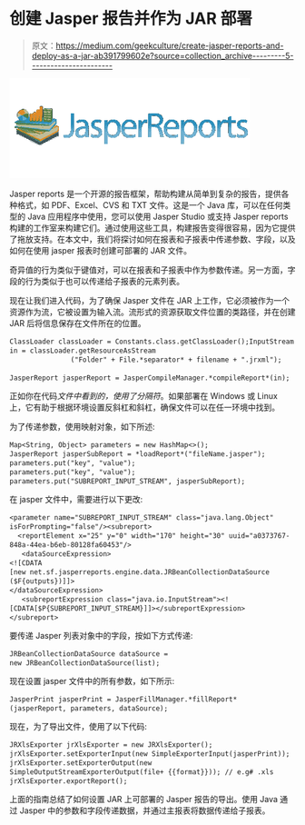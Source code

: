 # 创建 Jasper 报告并作为 JAR 部署

> 原文：<https://medium.com/geekculture/create-jasper-reports-and-deploy-as-a-jar-ab391799602e?source=collection_archive---------5----------------------->

![](img/314a7ffa5243c55f12bed5b321ac95d5.png)

Jasper reports 是一个开源的报告框架，帮助构建从简单到复杂的报告，提供各种格式，如 PDF、Excel、CVS 和 TXT 文件。这是一个 Java 库，可以在任何类型的 Java 应用程序中使用，您可以使用 Jasper Studio 或支持 Jasper reports 构建的工作室来构建它们。通过使用这些工具，构建报告变得很容易，因为它提供了拖放支持。在本文中，我们将探讨如何在报表和子报表中传递参数、字段，以及如何在使用 jasper 报表时创建可部署的 JAR 文件。

奇异值的行为类似于键值对，可以在报表和子报表中作为参数传递。另一方面，字段的行为类似于也可以传递给子报表的元素列表。

现在让我们进入代码，为了确保 Jasper 文件在 JAR 上工作，它必须被作为一个资源作为流，它被设置为输入流。流形式的资源获取文件位置的类路径，并在创建 JAR 后将信息保存在文件所在的位置。

```
ClassLoader classLoader = Constants.class.getClassLoader();InputStream in = classLoader.getResourceAsStream
               ("Folder" + File.*separator* + filename + ".jrxml");

JasperReport jasperReport = JasperCompileManager.*compileReport*(in);
```

正如你在代码*文件中看到的，使用了分隔符*。如果部署在 Windows 或 Linux 上，它有助于根据环境设置反斜杠和斜杠，确保文件可以在任一环境中找到。

为了传递参数，使用映射对象，如下所述:

```
Map<String, Object> parameters = new HashMap<>();
JasperReport jasperSubReport = *loadReport*("fileName.jasper");
parameters.put("key", "value");
parameters.put("key", "value");
parameters.put("SUBREPORT_INPUT_STREAM", jasperSubReport);
```

在 jasper 文件中，需要进行以下更改:

```
<parameter name="SUBREPORT_INPUT_STREAM" class="java.lang.Object" isForPrompting="false"/><subreport>
  <reportElement x="25" y="0" width="170" height="30" uuid="a0373767-848a-44ea-b6eb-80128fa60453"/>
   <dataSourceExpression>
<![CDATA
[new net.sf.jasperreports.engine.data.JRBeanCollectionDataSource
($F{outputs})]]>
</dataSourceExpression>
   <subreportExpression class="java.io.InputStream"><![CDATA[$P{SUBREPORT_INPUT_STREAM}]]></subreportExpression>
</subreport>
```

要传递 Jasper 列表对象中的字段，按如下方式传递:

```
JRBeanCollectionDataSource dataSource = 
new JRBeanCollectionDataSource(list);
```

现在设置 jasper 文件中的所有参数，如下所示:

```
JasperPrint jasperPrint = JasperFillManager.*fillReport* (jasperReport, parameters, dataSource);
```

现在，为了导出文件，使用了以下代码:

```
JRXlsExporter jrXlsExporter = new JRXlsExporter();
jrXlsExporter.setExporterInput(new SimpleExporterInput(jasperPrint));
jrXlsExporter.setExporterOutput(new SimpleOutputStreamExporterOutput(file+ {{format}})); // e.g# .xls 
jrXlsExporter.exportReport();
```

上面的指南总结了如何设置 JAR 上可部署的 Jasper 报告的导出。使用 Java 通过 Jasper 中的参数和字段传递数据，并通过主报表将数据传递给子报表。